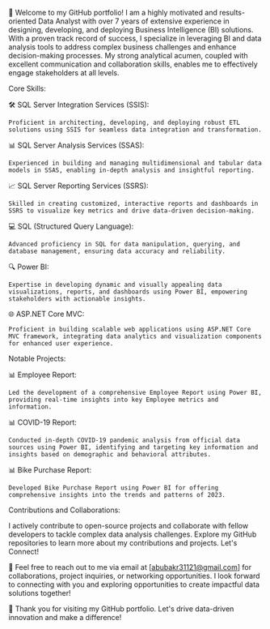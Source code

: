 🚀 Welcome to my GitHub portfolio! I am a highly motivated and results-oriented Data Analyst with over 7 years of extensive experience in designing, developing, and deploying Business Intelligence (BI) solutions. With a proven track record of success, I specialize in leveraging BI and data analysis tools to address complex business challenges and enhance decision-making processes. My strong analytical acumen, coupled with excellent communication and collaboration skills, enables me to effectively engage stakeholders at all levels.

Core Skills:

🛠️ SQL Server Integration Services (SSIS):

    Proficient in architecting, developing, and deploying robust ETL solutions using SSIS for seamless data integration and transformation.

📊 SQL Server Analysis Services (SSAS):

    Experienced in building and managing multidimensional and tabular data models in SSAS, enabling in-depth analysis and insightful reporting.

📈 SQL Server Reporting Services (SSRS):

    Skilled in creating customized, interactive reports and dashboards in SSRS to visualize key metrics and drive data-driven decision-making.

💻 SQL (Structured Query Language):

    Advanced proficiency in SQL for data manipulation, querying, and database management, ensuring data accuracy and reliability.

🔍 Power BI:

    Expertise in developing dynamic and visually appealing data visualizations, reports, and dashboards using Power BI, empowering stakeholders with actionable insights.

🌐 ASP.NET Core MVC:

    Proficient in building scalable web applications using ASP.NET Core MVC framework, integrating data analytics and visualization components for enhanced user experience.

Notable Projects:

📊 Employee Report:

    Led the development of a comprehensive Employee Report using Power BI, providing real-time insights into key Employee metrics and information.

📊 COVID-19 Report:

    Conducted in-depth COVID-19 pandemic analysis from official data sources using Power BI, identifying and targeting key information and insights based on demographic and behavioral attributes.

📊 Bike Purchase Report:

    Developed Bike Purchase Report using Power BI for offering comprehensive insights into the trends and patterns of 2023.
    
Contributions and Collaborations:

I actively contribute to open-source projects and collaborate with fellow developers to tackle complex data analysis challenges. Explore my GitHub repositories to learn more about my contributions and projects.
Let's Connect!

📧 Feel free to reach out to me via email at [abubakr31121@gmail.com] for collaborations, project inquiries, or networking opportunities. I look forward to connecting with you and exploring opportunities to create impactful data solutions together!

🙏 Thank you for visiting my GitHub portfolio. Let's drive data-driven innovation and make a difference!
